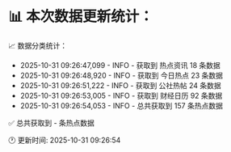 📊 本次数据更新统计：
==========================

📈 数据分类统计：
- 2025-10-31 09:26:47,099 - INFO - 获取到 热点资讯 18 条数据
- 2025-10-31 09:26:48,920 - INFO - 获取到 今日热点 23 条数据
- 2025-10-31 09:26:51,222 - INFO - 获取到 公社热帖 24 条数据
- 2025-10-31 09:26:53,005 - INFO - 获取到 财经日历 92 条数据
- 2025-10-31 09:26:54,053 - INFO - 总共获取到 157 条热点数据

✅ 总共获取到 - 条热点数据

🕐 更新时间: 2025-10-31 09:26:54
